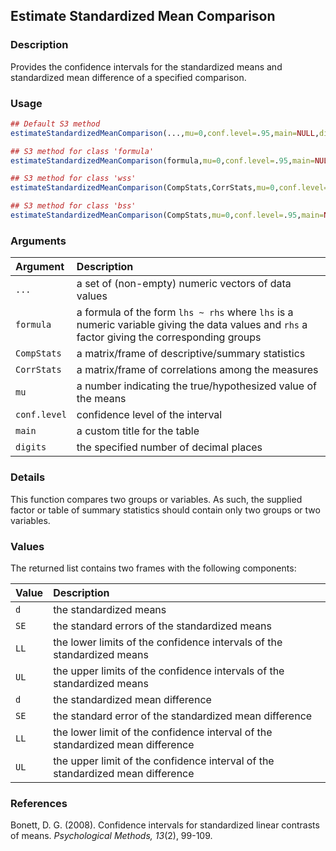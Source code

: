 ## Estimate Standardized Mean Comparison

### Description

Provides the confidence intervals for the standardized means and standardized mean difference of a specified comparison.

### Usage

```r
## Default S3 method
estimateStandardizedMeanComparison(...,mu=0,conf.level=.95,main=NULL,digits=3)

## S3 method for class 'formula'
estimateStandardizedMeanComparison(formula,mu=0,conf.level=.95,main=NULL,digits=3)

## S3 method for class 'wss'
estimateStandardizedMeanComparison(CompStats,CorrStats,mu=0,conf.level=.95,main=NULL,digits=3)

## S3 method for class 'bss'
estimateStandardizedMeanComparison(CompStats,mu=0,conf.level=.95,main=NULL,digits=3)
```

### Arguments

Argument | Description
:-- | :--
```...``` | a set of (non-empty) numeric vectors of data values
```formula``` | a formula of the form `lhs ~ rhs` where `lhs` is a numeric variable giving the data values and `rhs` a factor giving the corresponding groups
```CompStats``` | a matrix/frame of descriptive/summary statistics
```CorrStats``` | a matrix/frame of correlations among the measures
```mu``` | a number indicating the true/hypothesized value of the means
```conf.level``` | confidence level of the interval
```main``` | a custom title for the table
```digits``` | the specified number of decimal places

### Details

This function compares two groups or variables. As such, the supplied factor or table of summary statistics should contain only two groups or two variables.

### Values

The returned list contains two frames with the following components:

Value | Description
:-- | :--
```d``` | the standardized means
```SE``` | the standard errors of the standardized means
```LL``` | the lower limits of the confidence intervals of the standardized means
```UL``` | the upper limits of the confidence intervals of the standardized means
```d``` | the standardized mean difference
```SE``` | the standard error of the standardized mean difference
```LL``` | the lower limit of the confidence interval of the standardized mean difference
```UL``` | the upper limit of the confidence interval of the standardized mean difference

### References

Bonett, D. G. (2008). Confidence intervals for standardized linear contrasts of means. *Psychological Methods, 13*(2), 99-109.
